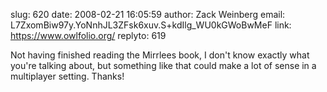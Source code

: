 slug:    620
date:    2008-02-21 16:05:59
author:  Zack Weinberg
email:   L7ZxomBiw97y.YoNnhJL3ZFsk6xuv.S+kdIlg_WU0kGWoBwMeF
link:     https://www.owlfolio.org/
replyto: 619

Not having finished reading the Mirrlees book, I don't know exactly
what you're talking about, but something like that could make a lot of
sense in a multiplayer setting.  Thanks!
